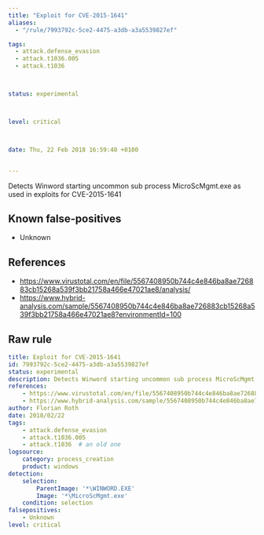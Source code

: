 ```yaml
---
title: "Exploit for CVE-2015-1641"
aliases:
  - "/rule/7993792c-5ce2-4475-a3db-a3a5539827ef"

tags:
  - attack.defense_evasion
  - attack.t1036.005
  - attack.t1036



status: experimental



level: critical



date: Thu, 22 Feb 2018 16:59:40 +0100


---
```


Detects Winword starting uncommon sub process MicroScMgmt.exe as used in exploits for CVE-2015-1641

<!--more-->


## Known false-positives

* Unknown



## References

* https://www.virustotal.com/en/file/5567408950b744c4e846ba8ae726883cb15268a539f3bb21758a466e47021ae8/analysis/
* https://www.hybrid-analysis.com/sample/5567408950b744c4e846ba8ae726883cb15268a539f3bb21758a466e47021ae8?environmentId=100


## Raw rule
```yaml
title: Exploit for CVE-2015-1641
id: 7993792c-5ce2-4475-a3db-a3a5539827ef
status: experimental
description: Detects Winword starting uncommon sub process MicroScMgmt.exe as used in exploits for CVE-2015-1641
references:
    - https://www.virustotal.com/en/file/5567408950b744c4e846ba8ae726883cb15268a539f3bb21758a466e47021ae8/analysis/
    - https://www.hybrid-analysis.com/sample/5567408950b744c4e846ba8ae726883cb15268a539f3bb21758a466e47021ae8?environmentId=100
author: Florian Roth
date: 2018/02/22
tags:
    - attack.defense_evasion
    - attack.t1036.005
    - attack.t1036  # an old one
logsource:
    category: process_creation
    product: windows
detection:
    selection:
        ParentImage: '*\WINWORD.EXE'
        Image: '*\MicroScMgmt.exe'
    condition: selection
falsepositives:
    - Unknown
level: critical

```
